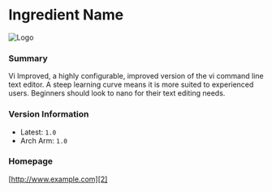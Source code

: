 <!-------------------------------------------------------------------------

Duplicate and modify this file to create new Ingredients for Pi images.

Where possible please also provide a logo, named by the package conventions,
in png format, at public/assets/img/.

Please delete this header.

-------------------------------------------------------------------------->

# Ingredient Name 

![Logo][1]

### Summary

Vi Improved, a highly configurable, improved version of the vi command line text editor. A steep learning curve means it is more suited to experienced users. Beginners should look to nano for their text editing needs.

### Version Information

 - Latest: `1.0`
 - Arch Arm: `1.0`

### Homepage

[http://www.example.com][2]




[1]: ../assets/img/logo.png
[2]: http://www.example.com


